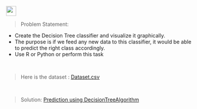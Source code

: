 <img height="27" src="https://img.shields.io/badge/Prediction using Decision Tree Algorithm -Level  Intermediate-orange.svg?&style=for-the-badge&logo=TheSparksFoundation&logoColor=blue"/>
<br>

> Problem Statement:
- Create the Decision Tree classifier and visualize it graphically.<br>
- The purpose is if we feed any new data to this classifier, it would be able to
predict the right class accordingly. <br>
- Use R or Python or perform this task
<br>

> Here is the dataset :
<a href="https://github.com/PrajwalGKale/THE-SPARKS-FOUNDATION/blob/master/Prediction%20using%20Decision%20Tree%20Algorithm/Iris27%20.csv">Dataset.csv</a>
<br>

> Solution:
<a href="https://github.com/PrajwalGKale/Spark_Projects/blob/main/Prediction%20using%20Decision%20Tree%20Algorithm/Task_04.ipynb">Prediction using DecisionTreeAlgorithm </a>
